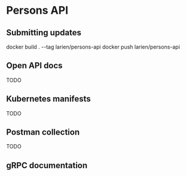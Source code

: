 # Persons API

## Submitting updates

docker build . --tag larien/persons-api
docker push larien/persons-api

## Open API docs

TODO

## Kubernetes manifests

TODO

## Postman collection

TODO

## gRPC documentation